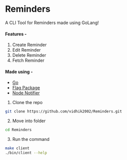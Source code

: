 # Reminders
A CLI Tool for Reminders made using GoLang!

#### Features - 
1. Create Reminder
2. Edit Reminder
3. Delete Reminder
4. Fetch Reminder

#### Made using -
- [Go](https://go.dev/)
- [Flag Package](https://pkg.go.dev/flag)
- [Node Notifier](https://www.npmjs.com/package/node-notifier)

1. Clone the repo
```sh
git clone https://github.com/vidhik2002/Reminders.git
```
2. Move into folder
```sh
cd Reminders
```
3. Run the command
```sh
make client
./bin/client --help
```
